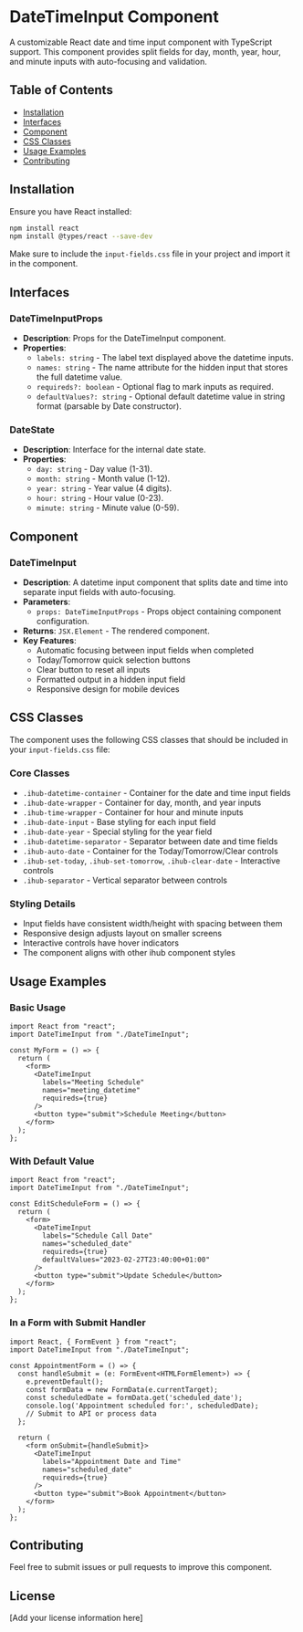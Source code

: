 # DateTimeInput Component

A customizable React date and time input component with TypeScript support. This component provides split fields for day, month, year, hour, and minute inputs with auto-focusing and validation.

## Table of Contents
- [Installation](#installation)
- [Interfaces](#interfaces)
- [Component](#component)
- [CSS Classes](#css-classes)
- [Usage Examples](#usage-examples)
- [Contributing](#contributing)

## Installation

Ensure you have React installed:

```bash
npm install react
npm install @types/react --save-dev
```

Make sure to include the `input-fields.css` file in your project and import it in the component.

## Interfaces

### DateTimeInputProps
- **Description**: Props for the DateTimeInput component.
- **Properties**:
  - `labels: string` - The label text displayed above the datetime inputs.
  - `names: string` - The name attribute for the hidden input that stores the full datetime value.
  - `requireds?: boolean` - Optional flag to mark inputs as required.
  - `defaultValues?: string` - Optional default datetime value in string format (parsable by Date constructor).

### DateState
- **Description**: Interface for the internal date state.
- **Properties**:
  - `day: string` - Day value (1-31).
  - `month: string` - Month value (1-12).
  - `year: string` - Year value (4 digits).
  - `hour: string` - Hour value (0-23).
  - `minute: string` - Minute value (0-59).

## Component

### DateTimeInput
- **Description**: A datetime input component that splits date and time into separate input fields with auto-focusing.
- **Parameters**:
  - `props: DateTimeInputProps` - Props object containing component configuration.
- **Returns**: `JSX.Element` - The rendered component.
- **Key Features**:
  - Automatic focusing between input fields when completed
  - Today/Tomorrow quick selection buttons
  - Clear button to reset all inputs
  - Formatted output in a hidden input field
  - Responsive design for mobile devices

## CSS Classes

The component uses the following CSS classes that should be included in your `input-fields.css` file:

### Core Classes
- `.ihub-datetime-container` - Container for the date and time input fields
- `.ihub-date-wrapper` - Container for day, month, and year inputs
- `.ihub-time-wrapper` - Container for hour and minute inputs
- `.ihub-date-input` - Base styling for each input field
- `.ihub-date-year` - Special styling for the year field
- `.ihub-datetime-separator` - Separator between date and time fields
- `.ihub-auto-date` - Container for the Today/Tomorrow/Clear controls
- `.ihub-set-today`, `.ihub-set-tomorrow`, `.ihub-clear-date` - Interactive controls
- `.ihub-separator` - Vertical separator between controls

### Styling Details
- Input fields have consistent width/height with spacing between them
- Responsive design adjusts layout on smaller screens
- Interactive controls have hover indicators
- The component aligns with other ihub component styles

## Usage Examples

### Basic Usage
```tsx
import React from "react";
import DateTimeInput from "./DateTimeInput";

const MyForm = () => {
  return (
    <form>
      <DateTimeInput 
        labels="Meeting Schedule" 
        names="meeting_datetime" 
        requireds={true}
      />
      <button type="submit">Schedule Meeting</button>
    </form>
  );
};
```

### With Default Value
```tsx
import React from "react";
import DateTimeInput from "./DateTimeInput";

const EditScheduleForm = () => {
  return (
    <form>
      <DateTimeInput 
        labels="Schedule Call Date" 
        names="scheduled_date" 
        requireds={true} 
        defaultValues="2023-02-27T23:40:00+01:00"
      />
      <button type="submit">Update Schedule</button>
    </form>
  );
};
```

### In a Form with Submit Handler
```tsx
import React, { FormEvent } from "react";
import DateTimeInput from "./DateTimeInput";

const AppointmentForm = () => {
  const handleSubmit = (e: FormEvent<HTMLFormElement>) => {
    e.preventDefault();
    const formData = new FormData(e.currentTarget);
    const scheduledDate = formData.get('scheduled_date');
    console.log('Appointment scheduled for:', scheduledDate);
    // Submit to API or process data
  };

  return (
    <form onSubmit={handleSubmit}>
      <DateTimeInput 
        labels="Appointment Date and Time" 
        names="scheduled_date" 
        requireds={true}
      />
      <button type="submit">Book Appointment</button>
    </form>
  );
};
```

## Contributing
Feel free to submit issues or pull requests to improve this component.

## License
[Add your license information here]